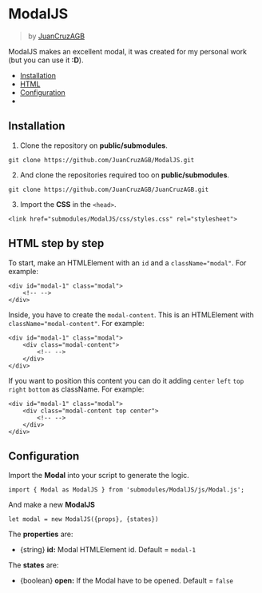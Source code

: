 
# ModalJS
> by [JuanCruzAGB](https://github.com/JuanCruzAGB)

ModalJS makes an excellent modal, it was created for my personal work (but you can use it **:D**).

-  [Installation](#installation)
-  [HTML](#html-step-by-step)
-  [Configuration](#configuration)
- 
## Installation
1. Clone the repository on **public/submodules**.
```
git clone https://github.com/JuanCruzAGB/ModalJS.git
```

2. And clone the repositories required too on **public/submodules**.
```
git clone https://github.com/JuanCruzAGB/JuanCruzAGB.git
```

 3. Import the **CSS** in the `<head>`.
```
<link href="submodules/ModalJS/css/styles.css" rel="stylesheet">
```

## HTML step by step
To start, make an HTMLElement with an `id` and a `className="modal"`.
For example:
```
<div id="modal-1" class="modal">
	<!-- -->
</div>
```
Inside, you have to create the `modal-content`. This is an HTMLElement with `className="modal-content"`.
For example:
```
<div id="modal-1" class="modal">
	<div class="modal-content">
		<!-- -->
	</div>
</div>
```
If you want to position this content you can do it adding `center` `left` `top` `right` `bottom` as className.
For example:
```
<div id="modal-1" class="modal">
	<div class="modal-content top center">
		<!-- -->
	</div>
</div>
```

## Configuration
Import the **Modal** into your script to generate the logic.
```
import { Modal as ModalJS } from 'submodules/ModalJS/js/Modal.js';
```
And make a new **ModalJS**
```
let modal = new ModalJS({props}, {states})
```

The **properties** are:
- {string} **id:** Modal HTMLElement id. Default = `modal-1`

The **states** are:
- {boolean} **open:** If the Modal have to be opened. Default = `false`